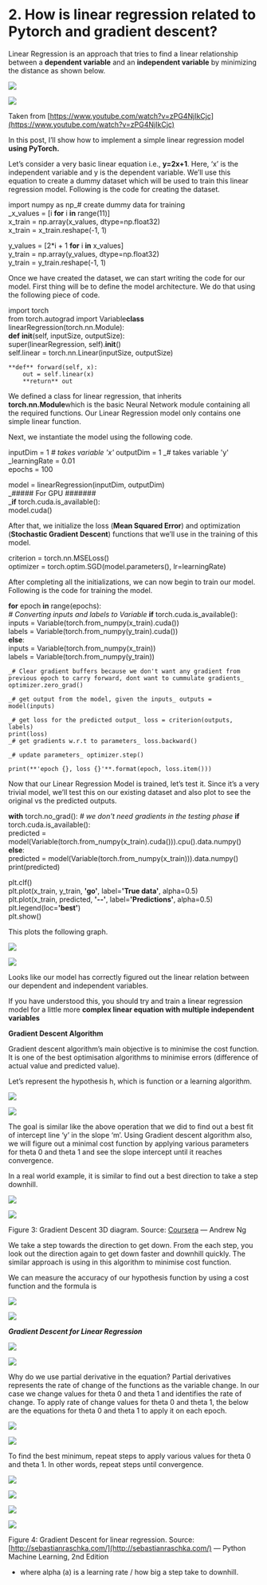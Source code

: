 ﻿# 2. How is linear regression related to Pytorch and gradient descent?

Linear Regression is an approach that tries to find a linear relationship between a  **dependent variable**  and an  **independent variable**  by minimizing the distance as shown below.

![](https://miro.medium.com/max/60/1*F4JzgiTIUfFePLBj4A_JPw.jpeg?q=20)

![](https://miro.medium.com/max/700/1*F4JzgiTIUfFePLBj4A_JPw.jpeg)

Taken from  [https://www.youtube.com/watch?v=zPG4NjIkCjc](https://www.youtube.com/watch?v=zPG4NjIkCjc)

In this post, I’ll show how to implement a simple linear regression model  **using PyTorch.**

Let’s consider a very basic linear equation i.e.,  **y=2x+1**. Here, ‘x’ is the independent variable and y is the dependent variable. We’ll use this equation to create a dummy dataset which will be used to train this linear regression model. Following is the code for creating the dataset.

import numpy as np_# create dummy data for training  
_x_values = [i **for** i **in** range(11)]  
x_train = np.array(x_values, dtype=np.float32)  
x_train = x_train.reshape(-1, 1)  
  
y_values = [2*i + 1 **for** i **in** x_values]  
y_train = np.array(y_values, dtype=np.float32)  
y_train = y_train.reshape(-1, 1)

Once we have created the dataset, we can start writing the code for our model. First thing will be to define the model architecture. We do that using the following piece of code.

import torch  
from torch.autograd import Variable**class** linearRegression(torch.nn.Module):  
    **def** __init__(self, inputSize, outputSize):  
        super(linearRegression, self).__init__()  
        self.linear = torch.nn.Linear(inputSize, outputSize)  
  
    **def** forward(self, x):  
        out = self.linear(x)  
        **return** out

We defined a class for linear regression, that inherits  **torch.nn.Module**which is the basic Neural Network module containing all the required functions. Our Linear Regression model only contains one simple linear function.

Next, we instantiate the model using the following code.

inputDim = 1        _# takes variable 'x'_ outputDim = 1       _# takes variable 'y'  
_learningRate = 0.01   
epochs = 100  
  
model = linearRegression(inputDim, outputDim)  
_##### For GPU #######  
_**if** torch.cuda.is_available():  
    model.cuda()

After that, we initialize the loss (**Mean Squared Error**) and optimization (**Stochastic Gradient Descent**) functions that we’ll use in the training of this model.

criterion = torch.nn.MSELoss()   
optimizer = torch.optim.SGD(model.parameters(), lr=learningRate)

After completing all the initializations, we can now begin to train our model. Following is the code for training the model.

**for** epoch **in** range(epochs):  
    _# Converting inputs and labels to Variable_ **if** torch.cuda.is_available():  
        inputs = Variable(torch.from_numpy(x_train).cuda())  
        labels = Variable(torch.from_numpy(y_train).cuda())  
    **else**:  
        inputs = Variable(torch.from_numpy(x_train))  
        labels = Variable(torch.from_numpy(y_train))  
  
    _# Clear gradient buffers because we don't want any gradient from previous epoch to carry forward, dont want to cummulate gradients_ optimizer.zero_grad()  
  
    _# get output from the model, given the inputs_ outputs = model(inputs)  
  
    _# get loss for the predicted output_ loss = criterion(outputs, labels)  
    print(loss)  
    _# get gradients w.r.t to parameters_ loss.backward()  
  
    _# update parameters_ optimizer.step()  
  
    print(**'epoch {}, loss {}'**.format(epoch, loss.item()))

Now that our Linear Regression Model is trained, let’s test it. Since it’s a very trivial model, we’ll test this on our existing dataset and also plot to see the original vs the predicted outputs.

**with** torch.no_grad(): _# we don't need gradients in the testing phase_ **if** torch.cuda.is_available():  
        predicted = model(Variable(torch.from_numpy(x_train).cuda())).cpu().data.numpy()  
    **else**:  
        predicted = model(Variable(torch.from_numpy(x_train))).data.numpy()  
    print(predicted)  
  
plt.clf()  
plt.plot(x_train, y_train, **'go'**, label=**'True data'**, alpha=0.5)  
plt.plot(x_train, predicted, **'--'**, label=**'Predictions'**, alpha=0.5)  
plt.legend(loc=**'best'**)  
plt.show()

This plots the following graph.

![](https://miro.medium.com/max/60/1*JdLWW-oqZ_yAVTg0qJACNA.png?q=20)

![](https://miro.medium.com/max/640/1*JdLWW-oqZ_yAVTg0qJACNA.png)

Looks like our model has correctly figured out the linear relation between our dependent and independent variables.

If you have understood this, you should try and train a linear regression model for a little more  **complex linear equation with multiple independent variables**

**Gradient Descent Algorithm**

Gradient descent algorithm’s main objective is to minimise the cost function. It is one of the best optimisation algorithms to minimise errors (difference of actual value and predicted value).

Let’s represent the hypothesis h, which is function or a learning algorithm.

![](https://miro.medium.com/max/60/1*K1-0bnoMqxSv6tZXpOki1Q.png?q=20)

![](https://miro.medium.com/max/200/1*K1-0bnoMqxSv6tZXpOki1Q.png)

The goal is similar like the above operation that we did to find out a best fit of intercept line ‘y’ in the slope ‘m’. Using Gradient descent algorithm also, we will figure out a minimal cost function by applying various parameters for theta 0 and theta 1 and see the slope intercept until it reaches convergence.

In a real world example, it is similar to find out a best direction to take a step downhill.

![](https://miro.medium.com/max/60/1*09kq2L23D9XM_9Xtr8gc8Q.png?q=20)

![](https://miro.medium.com/max/700/1*09kq2L23D9XM_9Xtr8gc8Q.png)

Figure 3: Gradient Descent 3D diagram. Source:  [Coursera](https://www.coursera.org/learn/machine-learning/lecture/8SpIM/gradient-descent)  — Andrew Ng

We take a step towards the direction to get down. From the each step, you look out the direction again to get down faster and downhill quickly. The similar approach is using in this algorithm to minimise cost function.

We can measure the accuracy of our hypothesis function by using a cost function and the formula is

![](https://miro.medium.com/max/60/1*O0VceUdYADRY3FoTbBrqMA.png?q=20)

![](https://miro.medium.com/max/248/1*O0VceUdYADRY3FoTbBrqMA.png)

**_Gradient Descent for Linear Regression_**

![](https://miro.medium.com/max/60/1*S6sc4ohsd5ckBDY42QhivA.png?q=20)

![](https://miro.medium.com/max/300/1*S6sc4ohsd5ckBDY42QhivA.png)

Why do we use partial derivative in the equation? Partial derivatives represents the rate of change of the functions as the variable change. In our case we change values for theta 0 and theta 1 and identifies the rate of change. To apply rate of change values for theta 0 and theta 1, the below are the equations for theta 0 and theta 1 to apply it on each epoch.

![](https://miro.medium.com/max/60/1*TrFUjJR65rWBe3wN9Snacg.png?q=20)

![](https://miro.medium.com/max/300/1*TrFUjJR65rWBe3wN9Snacg.png)

To find the best minimum, repeat steps to apply various values for theta 0 and theta 1. In other words, repeat steps until convergence.

![](https://miro.medium.com/max/60/1*G3evFxIAlDchOx5Wl7bV5g.png?q=20)

![](https://miro.medium.com/max/450/1*G3evFxIAlDchOx5Wl7bV5g.png)

![](https://miro.medium.com/max/60/1*HrFZV7pKPcc5dzLaWvngtQ.png?q=20)

![](https://miro.medium.com/max/700/1*HrFZV7pKPcc5dzLaWvngtQ.png)

Figure 4: Gradient Descent for linear regression. Source:  [http://sebastianraschka.com/](http://sebastianraschka.com/)  — Python Machine Learning, 2nd Edition

-   where alpha (a) is a learning rate / how big a step take to downhill.
